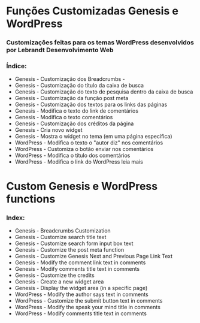 # Funções Customizadas Genesis e WordPress
### Customizações feitas para os temas WordPress desenvolvidos por Lebrandt Desenvolvimento Web

### Índice:

* Genesis - Customização dos Breadcrumbs -
* Genesis - Customização do título da caixa de busca
* Genesis - Customização do texto de pesquisa dentro da caixa de busca
* Genesis - Customização da função post meta
* Genesis - Customização dos textos para os links das páginas
* Genesis - Modifica o texto do link de comentários
* Genesis - Modifica o texto comentários
* Genesis - Customização dos créditos da página
* Genesis - Cria novo widget
* Genesis - Mostra o widget no tema (em uma página específica)
* WordPress - Modifica o texto o "autor diz" nos comentários
* WordPress - Customiza o botão enviar nos comentários
* WordPress - Modifica o título dos comentários
* WordPress - Modifica o link do WordPress leia mais

# Custom Genesis e WordPress functions

### Index:

* Genesis - Breadcrumbs Customization
* Genesis - Customize search title text
* Genesis - Customize search form input box text
* Genesis - Customize the post meta function
* Genesis - Customize Genesis Next and Previous Page Link Text
* Genesis - Modify the comment link text in comments
* Genesis - Modify comments title text in comments
* Genesis - Customize the credits
* Genesis - Create a new widget area
* Genesis - Display the widget area (in a specific page)
* WordPress - Modify the author says text in comments
* WordPress - Customize the submit button text in comments
* WordPress - Modify the speak your mind title in comments
* WordPress - Modify comments title text in comments